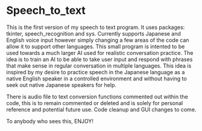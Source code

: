 # Speech_to_text
This is the first version of my speech to text program.
It uses packages: tkinter, speech_recognition and sys.
Currently supports Japanese and English voice input however simply changing a few areas of the code can allow it to support other languages.
This small program is intented to be used towards a much larger AI used for realistic conversation practice.
The idea is to train an AI to be able to take user input and respond with phrases that make sense in regular conversation in multiple languages.
This idea is inspired by my desire to practice speech in the Japanese language as a native English speaker in a controlled environment and without having to seek out native Japanese speakers for help.

There is audio file to text conversion functions commented out within the code, this is to remain commented or deleted and is solely for personal reference and potential future use.
Code cleanup and GUI changes to come.

To anybody who sees this, ENJOY!
